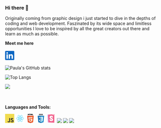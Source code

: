 ### Hi there 👋
Originally coming from graphic design i just started to dive in the depths of coding and web development. Faszinated by its wide space and limitless opportunities I love to be inspired by all the great creators out there and learn as much as possible.

**Meet me here**
</br></br>
<a href="https://www.linkedin.com/in/paula-r%C3%B6sler-35a2b215b/">
  <img  alt="Paula Rösler auf LinkedIn" width="30px" src="https://raw.githubusercontent.com/paula-roesler/paula-roesler/main/linkedin.svg" />
</a>


![Paula's GitHub stats](https://github-readme-stats.vercel.app/api?username=paula-roesler&show_icons=true&theme=merko&title_color=fcfcfc&text_color=fcfcfc)

![Top Langs](https://github-readme-stats.vercel.app/api/top-langs/?username=paula-roesler&layout=compact&show_icons=true&theme=merko&title_color=fcfcfc&text_color=fcfcfc)

<a href="https://github.com/paula-roesler/capstone-project">
  <img src="https://github-readme-stats.vercel.app/api/pin/?username=paula-roesler&repo=capstone-project&theme=merko&title_color=fcfcfc&text_color=fcfcfc" />
</a>


</br></br>
**Languages and Tools:**  

<code><img height="30" src="https://raw.githubusercontent.com/github/explore/80688e429a7d4ef2fca1e82350fe8e3517d3494d/topics/javascript/javascript.png"></code>
<code><img height="30" src="https://raw.githubusercontent.com/github/explore/80688e429a7d4ef2fca1e82350fe8e3517d3494d/topics/react/react.png"></code>
<code><img height="30" src="https://raw.githubusercontent.com/github/explore/80688e429a7d4ef2fca1e82350fe8e3517d3494d/topics/html/html.png"></code>
<code><img height="30" src="https://raw.githubusercontent.com/github/explore/80688e429a7d4ef2fca1e82350fe8e3517d3494d/topics/css/css.png"></code>
<code><img height="30" src="https://raw.githubusercontent.com/github/explore/80688e429a7d4ef2fca1e82350fe8e3517d3494d/topics/storybook/storybook.png"></code>
<code><img height="30" src="https://raw.githubusercontent.com/testing-library/react-testing-library/master/other/goat.png"></code>
<code><img height="30" src="https://raw.githubusercontent.com/facebook/jest/master/website/static/img/jest-readme-headline.png"></code>
<code><img height="30" src="https://raw.githubusercontent.com/styled-components/brand/master/styled-components.png"></code>




<!--
**paula-roesler/paula-roesler** is a ✨ _special_ ✨ repository because its `README.md` (this file) appears on your GitHub profile.

Here are some ideas to get you started:

- 🔭 I’m currently working on ...
- 🌱 I’m currently learning ...
- 👯 I’m looking to collaborate on ...
- 🤔 I’m looking for help with ...
- 💬 Ask me about ...
- 📫 How to reach me: ...
- 😄 Pronouns: ...
- ⚡ Fun fact: ...

-->



